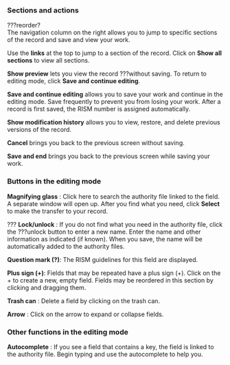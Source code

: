 ### Sections and actions

???reorder?  
The navigation column on the right allows you to jump to specific sections of the record and save and view your work.

Use the **links** at the top to jump to a section of the record. Click on **Show all sections** to view all sections.

**Show preview** lets you view the record ???without saving. To return to editing mode, click **Save and continue editing**.

**Save and continue editing** allows you to save your work and continue in the editing mode. Save frequently to prevent you from losing your work. After a record is first saved, the RISM number is assigned automatically.

**Show modification history** allows you to view, restore, and delete previous versions of the record.

**Cancel** brings you back to the previous screen without saving.

**Save and end** brings you back to the previous screen while saving your work.

### Buttons in the editing mode

**Magnifying glass** : Click here to search the authority file linked to the field. A separate window will open up. After you find what you need, click **Select** to make the transfer to your record.

??? **Lock/unlock** : If you do not find what you need in the authority file, click the ???unlock button to enter a new name. Enter the name and other information as indicated (if known). When you save, the name will be automatically added to the authority files.

**Question mark (?)**: The RISM guidelines for this field are displayed.

**Plus sign (+)**: Fields that may be repeated have a plus sign (+). Click on the + to create a new, empty field. Fields may be reordered in this section by clicking and dragging them.

**Trash can** : Delete a field by clicking on the trash can.

**Arrow** : Click on the arrow to expand or collapse fields.

### Other functions in the editing mode

**Autocomplete** : If you see a field that contains a key, the field is linked to the authority file. Begin typing and use the autocomplete to help you.
